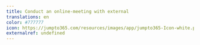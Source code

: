 ```yaml
---
title: Conduct an online-meeting with external
translations: en
color: #777777
icon: https://jumpto365.com/resources/images/app/jumpto365-Icon-white.png
externalref: undefined
---
```

  


